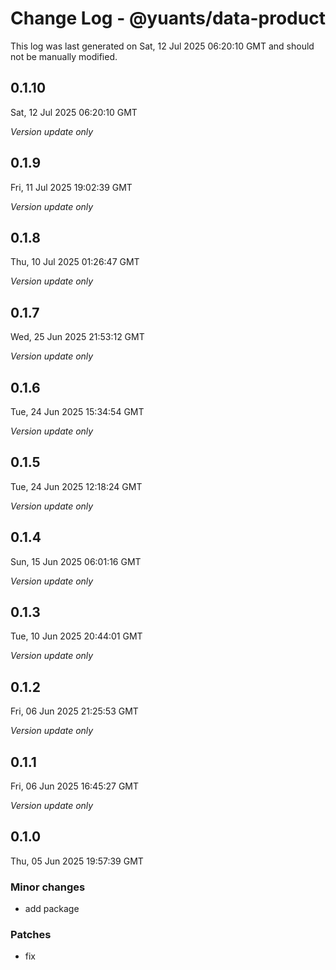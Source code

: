 # Change Log - @yuants/data-product

This log was last generated on Sat, 12 Jul 2025 06:20:10 GMT and should not be manually modified.

## 0.1.10
Sat, 12 Jul 2025 06:20:10 GMT

_Version update only_

## 0.1.9
Fri, 11 Jul 2025 19:02:39 GMT

_Version update only_

## 0.1.8
Thu, 10 Jul 2025 01:26:47 GMT

_Version update only_

## 0.1.7
Wed, 25 Jun 2025 21:53:12 GMT

_Version update only_

## 0.1.6
Tue, 24 Jun 2025 15:34:54 GMT

_Version update only_

## 0.1.5
Tue, 24 Jun 2025 12:18:24 GMT

_Version update only_

## 0.1.4
Sun, 15 Jun 2025 06:01:16 GMT

_Version update only_

## 0.1.3
Tue, 10 Jun 2025 20:44:01 GMT

_Version update only_

## 0.1.2
Fri, 06 Jun 2025 21:25:53 GMT

_Version update only_

## 0.1.1
Fri, 06 Jun 2025 16:45:27 GMT

_Version update only_

## 0.1.0
Thu, 05 Jun 2025 19:57:39 GMT

### Minor changes

- add package

### Patches

- fix

